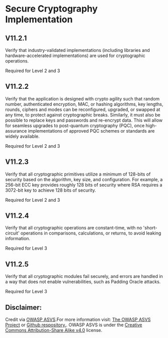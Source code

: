 #  Secure Cryptography Implementation
## V11.2.1

Verify that industry-validated implementations (including libraries and hardware-accelerated implementations) are used for cryptographic operations.

Required for Level 2 and 3

## V11.2.2

Verify that the application is designed with crypto agility such that random number, authenticated encryption, MAC, or hashing algorithms, key lengths, rounds, ciphers and modes can be reconfigured, upgraded, or swapped at any time, to protect against cryptographic breaks. Similarly, it must also be possible to replace keys and passwords and re-encrypt data. This will allow for seamless upgrades to post-quantum cryptography (PQC), once high-assurance implementations of approved PQC schemes or standards are widely available.

Required for Level 2 and 3

## V11.2.3

Verify that all cryptographic primitives utilize a minimum of 128-bits of security based on the algorithm, key size, and configuration. For example, a 256-bit ECC key provides roughly 128 bits of security where RSA requires a 3072-bit key to achieve 128 bits of security.

Required for Level 2 and 3

## V11.2.4

Verify that all cryptographic operations are constant-time, with no 'short-circuit' operations in comparisons, calculations, or returns, to avoid leaking information.

Required for Level 3

## V11.2.5

Verify that all cryptographic modules fail securely, and errors are handled in a way that does not enable vulnerabilities, such as Padding Oracle attacks.

Required for Level 3

## Disclaimer:

Credit via [OWASP ASVS](https://owasp.org/www-project-application-security-verification-standard/).For more information visit: [The OWASP ASVS Project](https://owasp.org/www-project-application-security-verification-standard/) or [Github respository.](https://github.com/OWASP/ASVS). OWASP ASVS is under the [Creative Commons Attribution-Share Alike v4.0](https://github.com/OWASP/ASVS/blob/v5.0.0/LICENSE.md) license.

